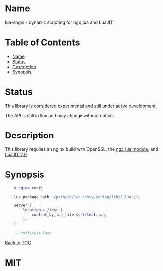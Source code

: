 Name
====

lua-sngin - dynamic scripting for ngx_lua and LuaJIT

Table of Contents
=================

* [Name](#name)
* [Status](#status)
* [Description](#description)
* [Synopsis](#synopsis)

Status
======

This library is considered experimental and still under active development.

The API is still in flux and may change without notice.

Description
===========

This library requires an nginx build with OpenSSL,
the [ngx_lua module](http://wiki.nginx.org/HttpLuaModule), and [LuaJIT 2.0](http://luajit.org/luajit.html).

Synopsis
========

```lua
    # nginx.conf:

    lua_package_path "/path/to/lua-resty-string/lib/?.lua;;";

    server {
        location = /test {
            content_by_lua_file conf/test.lua;
        }
    }

    -- conf/test.lua:


```

[Back to TOC](#table-of-contents)

# MIT
